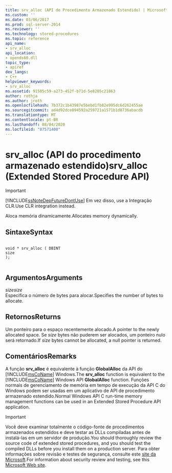 ```yaml
---
title: srv_alloc (API de Procedimento Armazenado Estendido) | Microsoft Docs
ms.custom: ''
ms.date: 03/06/2017
ms.prod: sql-server-2014
ms.reviewer: ''
ms.technology: stored-procedures
ms.topic: reference
api_name:
- srv_alloc
api_location:
- opends60.dll
topic_type:
- apiref
dev_langs:
- C++
helpviewer_keywords:
- srv_alloc
ms.assetid: 91505c59-a273-452f-b71d-5e8205c21863
author: rothja
ms.author: jroth
ms.openlocfilehash: 7b372c1b43987e5bebd1fb82e995dc6d262455ae
ms.sourcegitcommit: ad4d92dce894592a259721a1571b1d8736abacdb
ms.translationtype: MT
ms.contentlocale: pt-BR
ms.lasthandoff: 08/04/2020
ms.locfileid: "87571400"
---
```

# <a name="srv_alloc-extended-stored-procedure-api"></a><span data-ttu-id="7fd13-102">srv_alloc (API do procedimento armazenado estendido)</span><span class="sxs-lookup"><span data-stu-id="7fd13-102">srv_alloc (Extended Stored Procedure API)</span></span>
    
> [!IMPORTANT]  
>  [!INCLUDE[ssNoteDepFutureDontUse](../../includes/ssnotedepfuturedontuse-md.md)] <span data-ttu-id="7fd13-103">Em vez disso, use a Integração CLR.</span><span class="sxs-lookup"><span data-stu-id="7fd13-103">Use CLR integration instead.</span></span>  
  
 <span data-ttu-id="7fd13-104">Aloca memória dinamicamente.</span><span class="sxs-lookup"><span data-stu-id="7fd13-104">Allocates memory dynamically.</span></span>  
  
## <a name="syntax"></a><span data-ttu-id="7fd13-105">Sintaxe</span><span class="sxs-lookup"><span data-stu-id="7fd13-105">Syntax</span></span>  
  
```  
  
void * srv_alloc ( DBINT  
size  
);  
  
```  
  
## <a name="arguments"></a><span data-ttu-id="7fd13-106">Argumentos</span><span class="sxs-lookup"><span data-stu-id="7fd13-106">Arguments</span></span>  
 <span data-ttu-id="7fd13-107">*size*</span><span class="sxs-lookup"><span data-stu-id="7fd13-107">*size*</span></span>  
 <span data-ttu-id="7fd13-108">Especifica o número de bytes para alocar.</span><span class="sxs-lookup"><span data-stu-id="7fd13-108">Specifies the number of bytes to allocate.</span></span>  
  
## <a name="returns"></a><span data-ttu-id="7fd13-109">Retornos</span><span class="sxs-lookup"><span data-stu-id="7fd13-109">Returns</span></span>  
 <span data-ttu-id="7fd13-110">Um ponteiro para o espaço recentemente alocado.</span><span class="sxs-lookup"><span data-stu-id="7fd13-110">A pointer to the newly allocated space.</span></span> <span data-ttu-id="7fd13-111">Se *size* bytes não puderem ser alocados, um ponteiro nulo será retornado.</span><span class="sxs-lookup"><span data-stu-id="7fd13-111">If *size* bytes cannot be allocated, a null pointer is returned.</span></span>  
  
## <a name="remarks"></a><span data-ttu-id="7fd13-112">Comentários</span><span class="sxs-lookup"><span data-stu-id="7fd13-112">Remarks</span></span>  
 <span data-ttu-id="7fd13-113">A função **srv_alloc** é equivalente à função **GlobalAlloc** da API do [!INCLUDE[msCoName](../../includes/msconame-md.md)] Windows.</span><span class="sxs-lookup"><span data-stu-id="7fd13-113">The **srv_alloc** function is equivalent to the [!INCLUDE[msCoName](../../includes/msconame-md.md)] Windows API  **GlobalAlloc** function.</span></span> <span data-ttu-id="7fd13-114">Funções normais de gerenciamento de memória em tempo de execução da API C do Windows podem ser usadas em um aplicativo de API de procedimento armazenado estendido.</span><span class="sxs-lookup"><span data-stu-id="7fd13-114">Normal Windows API C run-time memory management functions can be used in an Extended Stored Procedure API application.</span></span>  
  
> [!IMPORTANT]  
>  <span data-ttu-id="7fd13-115">Você deve examinar totalmente o código-fonte de procedimentos armazenados estendidos e deve testar as DLLs compiladas antes de instalá-las em um servidor de produção.</span><span class="sxs-lookup"><span data-stu-id="7fd13-115">You should thoroughly review the source code of extended stored procedures, and you should test the compiled DLLs before you install them on a production server.</span></span> <span data-ttu-id="7fd13-116">Para obter informações sobre revisão e testes de segurança, consulte este [site da Microsoft](https://go.microsoft.com/fwlink/?LinkID=54761&amp;clcid=0x409https://msdn.microsoft.com/security/).</span><span class="sxs-lookup"><span data-stu-id="7fd13-116">For information about security review and testing, see this [Microsoft Web site](https://go.microsoft.com/fwlink/?LinkID=54761&amp;clcid=0x409https://msdn.microsoft.com/security/).</span></span>  
  
  
